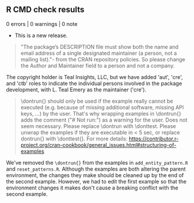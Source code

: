 ## R CMD check results

0 errors | 0 warnings | 0 note

* This is a new release.

>"The package’s DESCRIPTION file must show both the name and email address of a single designated maintainer (a person, not a mailing list)."- from the CRAN repository policies. So please change the Author and Maintainer field to a person and not a company.

The copyright holder is Teal Insights, LLC, but we have added 'aut', 'cre', and 'ctb' roles to indicate the individual persons involved in the package development, with L. Teal Emery as the maintainer ('cre').

> \dontrun{} should only be used if the example really cannot be executed (e.g. because of missing additional software, missing API keys, ...) by the user. That's why wrapping examples in \dontrun{} adds the comment ("# Not run:") as a warning for the user. Does not seem necessary. Please replace \dontrun with \donttest. Please unwrap the examples if they are executable in < 5 sec, or replace dontrun{} with \donttest{}. For more details: <https://contributor.r-project.org/cran-cookbook/general_issues.html#structuring-of-examples>

We've removed the `\dontrun{}` from the examples in `add_entity_pattern.R` and `reset_patterns.R`. Although the examples are both altering the parent environment, the changes they make should be cleaned up by the end of the second example. However, we had to edit the first example so that the environment changes it makes don't cause a breaking conflict with the second example.
